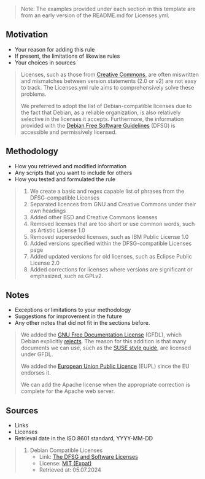> Note: The examples provided under each section in this template are from an early version of the README.md for Licenses.yml.

## Motivation

- Your reason for adding this rule
- If present, the limitations of likewise rules
- Your choices in sources

>Licenses, such as those from [Creative Commons](https://creativecommons.org/licenses/), are often miswritten and mismatches between version statements (2.0 or v2) are not easy to track. The Licenses.yml rule aims to comprehensively solve these problems.
>
>We preferred to adopt the list of Debian-compatible licenses due to the fact that Debian, as a reliable organization, is also relatively selective in the licenses it accepts. Furthermore, the information provided with the [Debian Free Software Guidelines](https://wiki.debian.org/DebianFreeSoftwareGuidelines) (DFSG) is accessible and permissively licensed. 

## Methodology

- How you retrieved and modified information
- Any scripts that you want to include for others
- How you tested and formulated the rule

>1. We create a basic and regex capable list of phrases from the DFSG-compatible Licenses
>2. Separated licences from GNU and Creative Commons under their own headings
>3. Added other BSD and Creative Commons licenses
>4. Removed licenses that are too short or use common words, such as Artistic License 1.0
>5. Removed superseded licenses, such as IBM Public License 1.0
>6. Added versions specified within the DFSG-compatible Licenses page
>7. Added updated versions for old licenses, such as Eclipse Public License 2.0
>8. Added corrections for licenses where versions are significant or emphasized, such as GPLv2.

## Notes

- Exceptions or limitations to your methodology
- Suggestions for improvement in the future
- Any other notes that did not fit in the sections before.

>We added the [GNU Free Documentation License](https://www.gnu.org/licenses/fdl-1.3.html) (GFDL), which Debian explicitly [rejects](https://people.debian.org/~srivasta/Position_Statement.xhtml). The reason for this addition is that many documents we can use, such as the [SUSE style guide](https://documentation.suse.com/style/current/single-html/docu_styleguide/), are licensed under GFDL.
>
>We added the [European Union Public Licence](https://commission.europa.eu/content/european-union-public-licence_en) (EUPL) since the EU endorses it.
>
>We can add the Apache license when the appropriate correction is complete for the Apache web server.

## Sources

- Links
- Licenses
- Retrieval date in the ISO 8601 standard, YYYY-MM-DD

>1. Debian Compatible Licenses
>    - Link: [The DFSG and Software Licenses](https://wiki.debian.org/DFSGLicenses)
>    - License: [MIT (Expat)](https://salsa.debian.org/webmaster-team/webwml/-/blob/master/english/legal/licenses/mit.wml?ref_type=heads)
>    - Retrieved at: 05.07.2024
